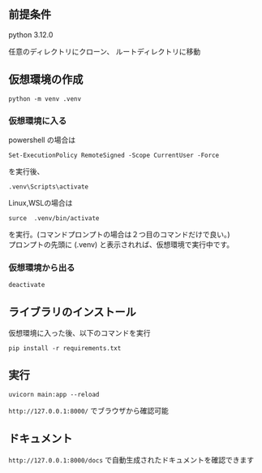 ## 前提条件
python 3.12.0

任意のディレクトリにクローン、
ルートディレクトリに移動
## 仮想環境の作成

```
python -m venv .venv
```

### 仮想環境に入る

powershell の場合は

```
Set-ExecutionPolicy RemoteSigned -Scope CurrentUser -Force
```

を実行後、

```
.venv\Scripts\activate
```

Linux,WSLの場合は
```
surce  .venv/bin/activate
```


を実行。(コマンドプロンプトの場合は２つ目のコマンドだけで良い。)<br>
プロンプトの先頭に (.venv) と表示されれば、仮想環境で実行中です。<br>

### 仮想環境から出る

```
deactivate
```

## ライブラリのインストール

仮想環境に入った後、以下のコマンドを実行

```
pip install -r requirements.txt
```

## 実行
```
uvicorn main:app --reload
```
`http://127.0.0.1:8000/` でブラウザから確認可能

## ドキュメント

`http://127.0.0.1:8000/docs` で自動生成されたドキュメントを確認できます
